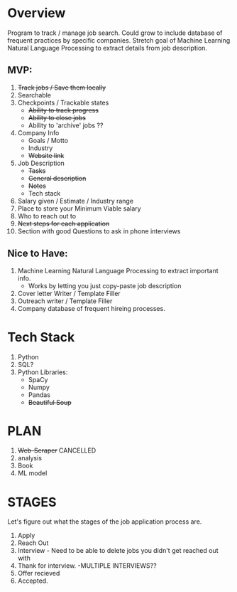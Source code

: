 # Overview

Program to track / manage job search. Could grow to include database of frequent practices by specific companies. Stretch goal of Machine Learning Natural Language Processing to extract details from job description.

## MVP:

1. ~~Track jobs / Save them locally~~
2. Searchable
3. Checkpoints / Trackable states
   - ~~Ability to track progress~~
   - ~~Ability to close jobs~~
   - Ability to 'archive' jobs ??
4. Company Info
   - Goals / Motto
   - Industry
   - ~~Website link~~
5. Job Description
   - ~~Tasks~~
   - ~~General description~~
   - ~~Notes~~
   - Tech stack
6. Salary given / Estimate / Industry range
7. Place to store your Minimum Viable salary
8. Who to reach out to
9. ~~Next steps for each application~~
10. Section with good Questions to ask in phone interviews

## Nice to Have:

1. Machine Learning Natural Language Processing to extract important info.
   - Works by letting you just copy-paste job description
2. Cover letter Writer / Template Filler
3. Outreach writer / Template Filler
4. Company database of frequent hireing processes.

# Tech Stack

1. Python
2. SQL?
3. Python Libraries:
   - SpaCy
   - Numpy
   - Pandas
   - ~~Beautiful Soup~~

# PLAN

1. ~~Web-Scraper~~ CANCELLED
2. analysis
3. Book
4. ML model

# STAGES

Let's figure out what the stages of the job application process are.

1. Apply
2. Reach Out
3. Interview - Need to be able to delete jobs you didn't get reached out with
4. Thank for interview. -MULTIPLE INTERVIEWS??
5. Offer recieved
6. Accepted.
